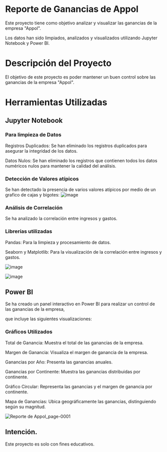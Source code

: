 # Reporte de Ganancias de Appol
Este proyecto tiene como objetivo analizar y visualizar las ganancias de la empresa "Appol".

Los datos han sido limpiados, analizados y visualizados utilizando Jupyter Notebook y Power BI.

# Descripción del Proyecto
El objetivo de este proyecto es poder mantener un buen control sobre las ganancias de la empresa "Appol".

# Herramientas Utilizadas
## Jupyter Notebook
### Para limpieza de Datos
Registros Duplicados: Se han eliminado los registros duplicados para asegurar la integridad de los datos.

Datos Nulos: Se han eliminado los registros que contienen todos los datos numéricos nulos para mantener la calidad del análisis.
### Detección de Valores atípicos
Se han detectado la presencia de varios valores atípicos por medio de un grafico de cajas y bigotes:
![image](https://github.com/user-attachments/assets/74f5b0bb-c3b3-43d9-b6ed-f86f6b6e5fdf)

### Análisis de Correlación
Se ha analizado la correlación entre ingresos y gastos.
### Librerías utilizadas
Pandas: Para la limpieza y procesamiento de datos.

Seaborn y Matplotlib: Para la visualización de la correlación entre ingresos y gastos.

![image](https://github.com/user-attachments/assets/83d10061-ed0b-43ad-85c4-5e206b974b7f)

![image](https://github.com/user-attachments/assets/e13f82c7-644e-47f0-8eb9-d77117858b8f)

## Power BI
Se ha creado un panel interactivo en Power BI para realizar un control de las ganancias de la empresa,

que incluye las siguientes visualizaciones:
### Gráficos Utilizados
Total de Ganancia: Muestra el total de las ganancias de la empresa.

Margen de Ganancia: Visualiza el margen de ganancia de la empresa.

Ganancias por Año: Presenta las ganancias anuales.

Ganancias por Continente: Muestra las ganancias distribuidas por continente.

Gráfico Circular: Representa las ganancias y el margen de ganancia por continente.

Mapa de Ganancias: Ubica geográficamente las ganancias, distinguiendo según su magnitud.

![Reporte de Appol_page-0001](https://github.com/user-attachments/assets/2adda320-37db-469f-9c36-f4ce2692fc92)

## Intención.
Este proyecto es solo con fines educativos.
